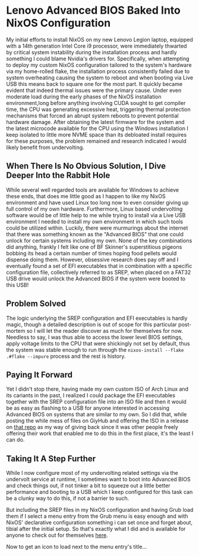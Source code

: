 # Lenovo Advanced BIOS Baked Into NixOS Configuration

My initial efforts to install NixOS on my new Lenovo Legion laptop, equipped with a 14th generation Intel Core i9 processor, were immediately thwarted by critical system instability during the installation process and hardly something I could blame Nvidia's drivers for. Specifically, when attempting to deploy my custom NixOS configuration tailored to the system's hardware via my home-rolled flake, the installation process consistently failed due to system overheating causing the system to reboot and when booting via Live USB this means back to square one for the most part. It quickly became evident that indeed thermal issues were the primary cause. Under even moderate load during the early phases of the NixOS installation environment,long before anything involving CUDA sought to get compiler time, the CPU was generating excessive heat, triggering thermal protection mechanisms that forced an abrupt system reboots to prevent potential hardware damage. After obtaining the latest firmware for the system and the latest microcode available for the CPU using the Windows installation I keep isolated to little more NVME space than its debloated install requires for these purposes, the problem remained and research indicated I would likely benefit from undervolting.

## When There Is No Obvious Solution, I Dive Deeper Into the Rabbit Hole

While several well regarded tools are available for Windows to achieve these ends, that does me
little good as I happen to like my NixOS environment and have used Linux too long now to even
consider giving up full control of my own hardware. Furthermore, Linux based undervolting software
would be of little help to me while trying to install via a Live USB environment I needed to install
my own environment in which such tools could be utilized within. Luckily, there
were murmurings about the internet that there was something known as the "Advanced BIOS" that one
could unlock for certain systems including my own. None of the key combinations did anything,
frankly I felt like one of BF Skinner's superstitious pigeons bobbing its head a certain number of
times hoping food pellets would dispense doing them. However, obsessive research does pay off and
I eventually found a set of EFI executables that in combination with a specific configuration file,
collectively referred to as SREP, when placed on a FAT32 USB drive would unlock the Advanced BIOS
if the system were booted to this USB!

## Problem Solved

The logic underlying the SREP configuration and EFI executables is hardly magic, though a detailed
description is out of scope for this particular post-mortem so I will let the reader discover as
much for themselves for now. Needless to say, I was thus able to access the lower level BIOS
settings, apply voltage limits to the CPU that were shickingly not set by default, thus the system
was stable enough to run through the `nixos-install --flake .#flake --impure` process and the rest
is history.

## Paying It Forward

Yet I didn't stop there, having made my own custom ISO of Arch Linux and its cariants in the past,
I realized I could package the EFI executables together with the SREP configuration file into an ISO
file and then it would be as easy as flashing to a USB for anyone interested in accessing Advanced
BIOS on systems that are similar to my own. So I did that, while posting the while mess of files on
GiyHub and offering the ISO in a release on [that repo](https://github.com/Thomashighbaugh/Lenovo-Legion-Advanced-Bios) as my way of giving back since it was other people freely offering their work that enabled me to do this in the first place, it's the least I can do.

## Taking It A Step Further

While I now configure most of my undervolting related settings via the undervolt service at runtime,
I sometimes want to boot into Advanced BIOS and check things out, if not tinker a bit to squeeze out
a little better performance and booting to a USB which I keep configured for this task can be
a clunky way to do this, if not a barrier to such.

But including the SREP files in my NixOS configuration and having Grub load them if I select a menu
entry from the Grub menu is easy enough and with NixOS' declarative configuration something i can
set once and forget about, tibial after the initial setup. So that's exactly what I did and is
available for anyone to check out for themselves
[here](https://github.com/Sanatana-Linux/nixos-config/blob/main/hosts/bagalamukhi/default.nix#L162).

Now to get an icon to load next to the menu entry's title...
